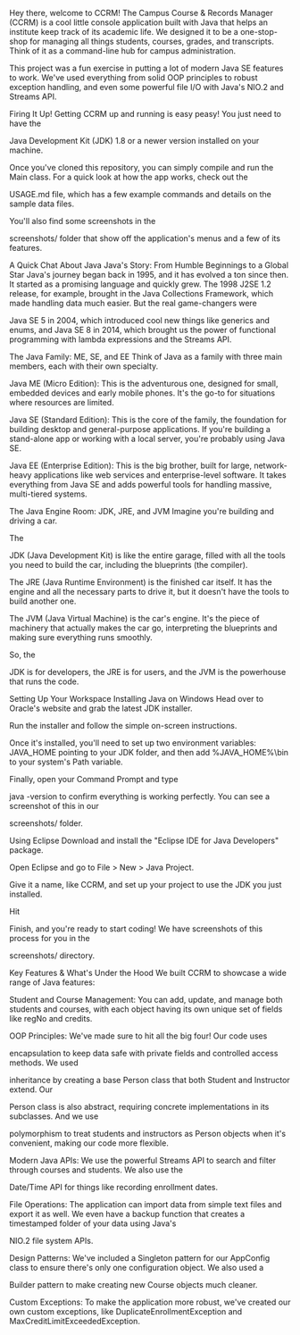 Hey there, welcome to CCRM! The Campus Course & Records Manager (CCRM) is a cool little console application built with Java that helps an institute keep track of its academic life. We designed it to be a one-stop-shop for managing all things students, courses, grades, and transcripts. Think of it as a command-line hub for campus administration.

This project was a fun exercise in putting a lot of modern Java SE features to work. We've used everything from solid OOP principles to robust exception handling, and even some powerful file I/O with Java's NIO.2 and Streams API.

Firing It Up! Getting CCRM up and running is easy peasy! You just need to have the

Java Development Kit (JDK) 1.8 or a newer version installed on your machine.

Once you've cloned this repository, you can simply compile and run the Main class. For a quick look at how the app works, check out the

USAGE.md file, which has a few example commands and details on the sample data files.

You'll also find some screenshots in the

screenshots/ folder that show off the application's menus and a few of its features.

A Quick Chat About Java Java's Story: From Humble Beginnings to a Global Star Java's journey began back in 1995, and it has evolved a ton since then. It started as a promising language and quickly grew. The 1998 J2SE 1.2 release, for example, brought in the Java Collections Framework, which made handling data much easier. But the real game-changers were

Java SE 5 in 2004, which introduced cool new things like generics and enums, and Java SE 8 in 2014, which brought us the power of functional programming with lambda expressions and the Streams API.

The Java Family: ME, SE, and EE Think of Java as a family with three main members, each with their own specialty.

Java ME (Micro Edition): This is the adventurous one, designed for small, embedded devices and early mobile phones. It's the go-to for situations where resources are limited.

Java SE (Standard Edition): This is the core of the family, the foundation for building desktop and general-purpose applications. If you're building a stand-alone app or working with a local server, you're probably using Java SE.

Java EE (Enterprise Edition): This is the big brother, built for large, network-heavy applications like web services and enterprise-level software. It takes everything from Java SE and adds powerful tools for handling massive, multi-tiered systems.

The Java Engine Room: JDK, JRE, and JVM Imagine you're building and driving a car.

The

JDK (Java Development Kit) is like the entire garage, filled with all the tools you need to build the car, including the blueprints (the compiler).

The JRE (Java Runtime Environment) is the finished car itself. It has the engine and all the necessary parts to drive it, but it doesn't have the tools to build another one.

The JVM (Java Virtual Machine) is the car's engine. It's the piece of machinery that actually makes the car go, interpreting the blueprints and making sure everything runs smoothly.

So, the

JDK is for developers, the JRE is for users, and the JVM is the powerhouse that runs the code.

Setting Up Your Workspace Installing Java on Windows Head over to Oracle's website and grab the latest JDK installer.

Run the installer and follow the simple on-screen instructions.

Once it's installed, you'll need to set up two environment variables: JAVA_HOME pointing to your JDK folder, and then add %JAVA_HOME%\bin to your system's Path variable.

Finally, open your Command Prompt and type

java -version to confirm everything is working perfectly. You can see a screenshot of this in our

screenshots/ folder.

Using Eclipse Download and install the "Eclipse IDE for Java Developers" package.

Open Eclipse and go to File > New > Java Project.

Give it a name, like CCRM, and set up your project to use the JDK you just installed.

Hit

Finish, and you're ready to start coding! We have screenshots of this process for you in the

screenshots/ directory.

Key Features & What's Under the Hood We built CCRM to showcase a wide range of Java features:

Student and Course Management: You can add, update, and manage both students and courses, with each object having its own unique set of fields like regNo and credits.

OOP Principles: We've made sure to hit all the big four! Our code uses

encapsulation to keep data safe with private fields and controlled access methods. We used

inheritance by creating a base Person class that both Student and Instructor extend. Our

Person class is also abstract, requiring concrete implementations in its subclasses. And we use

polymorphism to treat students and instructors as Person objects when it's convenient, making our code more flexible.

Modern Java APIs: We use the powerful Streams API to search and filter through courses and students. We also use the

Date/Time API for things like recording enrollment dates.

File Operations: The application can import data from simple text files and export it as well. We even have a backup function that creates a timestamped folder of your data using Java's

NIO.2 file system APIs.

Design Patterns: We've included a Singleton pattern for our AppConfig class to ensure there's only one configuration object. We also used a

Builder pattern to make creating new Course objects much cleaner.

Custom Exceptions: To make the application more robust, we've created our own custom exceptions, like DuplicateEnrollmentException and MaxCreditLimitExceededException.

